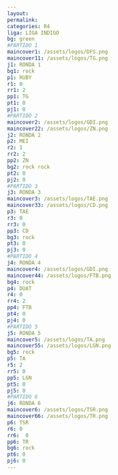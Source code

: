 ```yaml
---
layout: 
permalink: 
categories: R4
liga: LIGA INDIGO
bg: green
#PARTIDO 1
maincover1: /assets/logos/DFS.png
maincover11: /assets/logos/TG.png
j1: RONDA 1
bg1: rock
p1: RUBY
r1: 0
rr1: 2
pp1: TG
pt1: 0
pj1: 0
#PARTIDO 2
maincover2: /assets/logos/GDI.png
maincover22: /assets/logos/ZN.png
j2: RONDA 2
p2: MEI
r2: 1
rr2: 2
pp2: ZN
bg2: rock rock
pt2: 0
pj2: 0
#PARTIDO 3
j3: RONDA 3
maincover3: /assets/logos/TAE.png
maincover33: /assets/logos/CD.png
p3: TAE
r3: 0
rr3: 0
pp3: CD
bg3: rock
pt3: 0
pj3: 0
#PARTIDO 4
j4: RONDA 4
maincover4: /assets/logos/GDI.png
maincover44: /assets/logos/FTB.png
bg4: rock 
p4: DUAT
r4: 0
rr4: 2
pp4: FTB
pt4: 0
pj4: 0
#PARTIDO 5
j5: RONDA 5
maincover5: /assets/logos/TA.png
maincover55: /assets/logos/LGN.png
bg5: rock 
p5: TA
r5: 2
rr5: 0
pp5: LGN
pt5: 0
pj5: 0
#PARTIDO 6
j6: RONDA 6
maincover6: /assets/logos/TSR.png
maincover66: /assets/logos/TR.png
p6: TSR
r6: 0
rr6:  0
pp6: TR
bg6: rock
pt6: 0
pj6: 0
---
```

